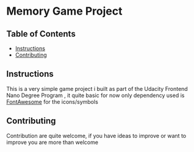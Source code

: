 # Memory Game Project

## Table of Contents

* [Instructions](#instructions)
* [Contributing](#contributing)

## Instructions

This is a very simple game project i built as part of the Udacity Frontend Nano Degree Program , it quite basic for now only dependency used is [FontAwesome](https://fontawesome.com/) for the icons/symbols


## Contributing

Contribution are quite welcome, if you have ideas to improve or want to improve you are more than welcome

